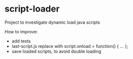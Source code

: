 # script-loader
Project to investigate dynamic load java scripts

How to improve:
 - add tests
 - last-script.js replace with script.onload = function() { ... };
 - save loaded scripts, to avoid double loading